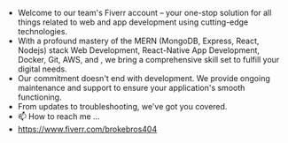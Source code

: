 - Welcome to our team's Fiverr account – your one-stop solution for all things related to web and app development using cutting-edge technologies. 
- With a profound mastery of the MERN (MongoDB, Express, React, Nodejs) stack Web Development, React-Native App Development, Docker, Git, AWS, and , we bring a comprehensive skill set to fulfill your digital needs. 
- Our commitment doesn't end with development. We provide ongoing maintenance and support to ensure your application's smooth functioning. 
- From updates to troubleshooting, we've got you covered.
- 📫 How to reach me ...
- https://www.fiverr.com/brokebros404

<!---
brokebros404/brokebros404 is a ✨ special ✨ repository because its `README.md` (this file) appears on your GitHub profile.
You can click the Preview link to take a look at your changes.
--->
